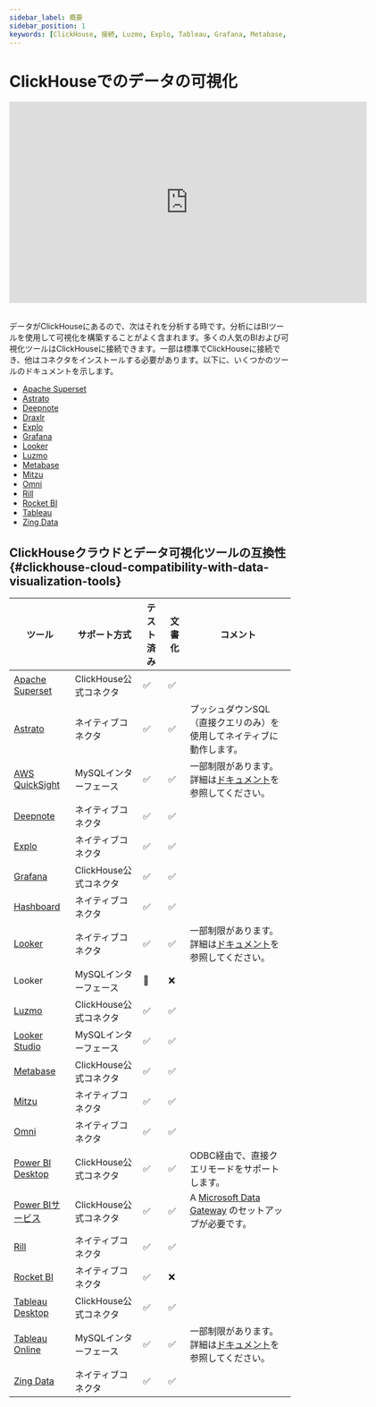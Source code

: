 ```yaml
---
sidebar_label: 概要
sidebar_position: 1
keywords: [ClickHouse, 接続, Luzmo, Explo, Tableau, Grafana, Metabase, Mitzu, superset, Deepnote, Draxlr, RocketBI, Omni, bi, 可視化, ツール]
---
```


# ClickHouseでのデータの可視化

<div class='vimeo-container'>
<iframe
   src="https://player.vimeo.com/video/754460217?h=3dcae2e1ca"
   width="640"
   height="360"
   frameborder="0"
   allow="autoplay; fullscreen; picture-in-picture"
   allowfullscreen>
</iframe>
</div>

<br/>

データがClickHouseにあるので、次はそれを分析する時です。分析にはBIツールを使用して可視化を構築することがよく含まれます。多くの人気のBIおよび可視化ツールはClickHouseに接続できます。一部は標準でClickHouseに接続でき、他はコネクタをインストールする必要があります。以下に、いくつかのツールのドキュメントを示します。

- [Apache Superset](./superset-and-clickhouse.md)
- [Astrato](./astrato-and-clickhouse.md)
- [Deepnote](./deepnote.md)
- [Draxlr](./draxlr-and-clickhouse.md)
- [Explo](./explo-and-clickhouse.md)
- [Grafana](./grafana/index.md)
- [Looker](./looker-and-clickhouse.md)
- [Luzmo](./luzmo-and-clickhouse.md)
- [Metabase](./metabase-and-clickhouse.md)
- [Mitzu](./mitzu-and-clickhouse.md)
- [Omni](./omni-and-clickhouse.md)
- [Rill](https://docs.rilldata.com/reference/olap-engines/clickhouse)
- [Rocket BI](./rocketbi-and-clickhouse.md)
- [Tableau](./tableau/tableau-and-clickhouse.md)
- [Zing Data](./zingdata-and-clickhouse.md)

## ClickHouseクラウドとデータ可視化ツールの互換性 {#clickhouse-cloud-compatibility-with-data-visualization-tools}

| ツール                                                                  | サポート方式                 | テスト済み | 文書化     | コメント                                                                                                                                 |
|-------------------------------------------------------------------------|------------------------------|------------|------------|-------------------------------------------------------------------------------------------------------------------------------------------|
| [Apache Superset](./superset-and-clickhouse.md)      | ClickHouse公式コネクタ      | ✅          | ✅          |                                                                                                                                           |
| [Astrato](./astrato-and-clickhouse.md)      | ネイティブコネクタ         | ✅          | ✅          | プッシュダウンSQL（直接クエリのみ）を使用してネイティブに動作します。 |
| [AWS QuickSight](./quicksight-and-clickhouse.md)     | MySQLインターフェース        | ✅          | ✅          | 一部制限があります。詳細は[ドキュメント](./quicksight-and-clickhouse.md)を参照してください。                |
| [Deepnote](./deepnote.md)                            | ネイティブコネクタ        | ✅          | ✅          |                                                                                                                                           |
| [Explo](./explo-and-clickhouse.md)                   | ネイティブコネクタ        | ✅          | ✅          |                                                                                                                                           |
| [Grafana](./grafana/index.md)                        | ClickHouse公式コネクタ      | ✅          | ✅          |                                                                                                                                           |
| [Hashboard](./hashboard-and-clickhouse.md)           | ネイティブコネクタ        | ✅          | ✅          |                                                                                                                                           |
| [Looker](./looker-and-clickhouse.md)                 | ネイティブコネクタ        | ✅          | ✅          | 一部制限があります。詳細は[ドキュメント](./looker-and-clickhouse.md)を参照してください。                    |
| Looker                                                                  | MySQLインターフェース        | 🚧          | ❌          |                                                                                                                                           |
| [Luzmo](./luzmo-and-clickhouse.md)                   | ClickHouse公式コネクタ      | ✅          | ✅          |                                                                                                                                           |
| [Looker Studio](./looker-studio-and-clickhouse.md)   | MySQLインターフェース        | ✅          | ✅          |                                                                                                                                           |
| [Metabase](./metabase-and-clickhouse.md)             | ClickHouse公式コネクタ      | ✅          | ✅          |                                                                                                        
| [Mitzu](./mitzu-and-clickhouse.md)                   | ネイティブコネクタ         | ✅          | ✅          |                                                                                                                                           |
| [Omni](./omni-and-clickhouse.md)                     | ネイティブコネクタ         | ✅          | ✅          |                                                                                                                                           |
| [Power BI Desktop](./powerbi-and-clickhouse.md)      | ClickHouse公式コネクタ      | ✅          | ✅          | ODBC経由で、直接クエリモードをサポートします。                                                                                                    |
| [Power BIサービス](/integrations/powerbi#power-bi-service)                                                    | ClickHouse公式コネクタ      | ✅          | ✅          | A [Microsoft Data Gateway](https://learn.microsoft.com/en-us/power-bi/connect-data/service-gateway-custom-connectors) のセットアップが必要です。 |
| [Rill](https://docs.rilldata.com/reference/olap-engines/clickhouse)     | ネイティブコネクタ         | ✅          | ✅          |        
| [Rocket BI](./rocketbi-and-clickhouse.md)            | ネイティブコネクタ         | ✅          | ❌          |                                                                                                                                           |
| [Tableau Desktop](./tableau/tableau-and-clickhouse.md)       | ClickHouse公式コネクタ      | ✅          | ✅          |                                                                                                               |
| [Tableau Online](./tableau/tableau-online-and-clickhouse.md) | MySQLインターフェース        | ✅          | ✅          | 一部制限があります。詳細は[ドキュメント](./tableau/tableau-online-and-clickhouse.md)を参照してください。            |
| [Zing Data](./zingdata-and-clickhouse.md)            | ネイティブコネクタ         | ✅          | ✅          |                                                                                                                                           |
